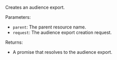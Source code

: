 Creates an audience export.

Parameters:

- `parent`: The parent resource name.
- `request`: The audience export creation request.

Returns:

- A promise that resolves to the audience export.
